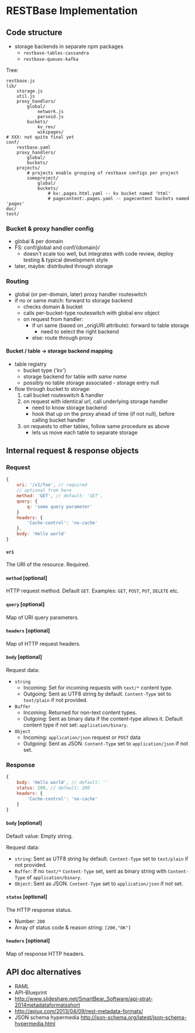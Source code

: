 # RESTBase Implementation

## Code structure
- storage backends in separate npm packages
    - `restbase-tables-cassandra`
    - `restbase-queues-kafka`

Tree:
```
restbase.js
lib/
    storage.js
    util.js
    proxy_handlers/
        global/
            network.js
            parsoid.js
        buckets/
            kv_rev/
            wikipages/
# XXX: not quite final yet
conf/
    restbase.yaml
    proxy_handlers/
        global/
        buckets/
    projects/
        # projects enable grouping of restbase configs per project
        someproject/
            global/
            buckets/
                # kv:.pages.html.yaml -- kv bucket named 'html'
                # pagecontent:.pages.yaml -- pagecontent buckets named 'pages'
doc/
test/
```

### Bucket & proxy handler config
- global & per domain
- FS: conf/global and conf/{domain}/
    - doesn't scale too well, but integrates with code review, deploy testing
      & typical development style
- later, maybe: distributed through storage

### Routing
- global (or per-domain, later) proxy handler routeswitch
- if no or same match: forward to storage backend
    - checks domain & bucket
    - calls per-bucket-type routeswitch with global env object
    - on request from handler:
        - if uri same (based on _origURI attribute): forward to table storage
            - need to select the right backend
        - else: route through proxy

#### Bucket / table -> storage backend mapping
- table registry
    - bucket type ('kv')
    - storage backend for table *with same name*
    - possibly no table storage associated - storage entry null
- flow through bucket to storage:
    1) call bucket routeswitch & handler
    2) on request with identical url, call underlying storage handler
        - need to know storage backend
        - hook that up on the proxy ahead of time (if not null), before
          calling bucket handler
    3) on requests to other tables, follow same procedure as above
        - lets us move each table to separate storage

## Internal request & response objects
### Request
```javascript
{
    uri: '/v1/foo', // required
    // optional from here
    method: 'GET', // default: 'GET',
    query: {
        q: 'some query parameter'
    }
    headers: {
        'Cache-control': 'no-cache'
    },
    body: 'Hello world'
}
```
#### `uri`
The URI of the resource. Required.

#### `method` [optional]
HTTP request method. Default `GET`. Examples: `GET`, `POST`, `PUT`, `DELETE`
etc.

#### `query` [optional]
Map of URI query parameters.

#### `headers` [optional]
Map of HTTP request headers.

#### `body` [optional]
Request data:
- `string` 
    - Incoming: Set for incoming requests with `text/*` content type. 
    - Outgoing: Sent as UTF8 string by default. `Content-Type` set to
      `text/plain` if not provided.
- `Buffer`
    - Incoming: Returned for non-text content types.
    - Outgoing: Sent as binary data if the content-type allows it. Default
      content type if not set: `application/binary`.
- `Object`
    - Incoming: `application/json` request or `POST` data
    - Outgoing: Sent as JSON. `Content-Type` set to `application/json` if not set.


### Response
```javascript
{
    body: 'Hello world', // default: ''
    status: 200, // default: 200
    headers: {
        'Cache-control': 'no-cache'
    }
}
```

#### `body` [optional]
Default value: Empty string.

Request data:
- `string`: Sent as UTF8 string by default. `Content-Type` set to `text/plain`
  if not provided.
- `Buffer`: If no `text/*` `Content-Type` set, sent as binary string with
  `Content-Type` of `application/binary`.
- `Object`: Sent as JSON. `Content-Type` set to `application/json` if not set.

#### `status` [optional]
The HTTP response status. 
- Number: `200`
- Array of status code & reason string: `[200,"OK"]`

#### `headers` [optional]
Map of response HTTP headers.


## API doc alternatives
- RAML
- API-Blueprint
- http://www.slideshare.net/SmartBear_Software/api-strat-2014metadataformatsshort
- http://apiux.com/2013/04/09/rest-metadata-formats/
- JSON schema hypermedia http://json-schema.org/latest/json-schema-hypermedia.html
